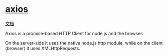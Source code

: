 # [axios](https://axios-http.com/)

[文档](https://axios-http.com/docs/intro)

Axios is a promise-based HTTP Client for node.js and the browser.

On the server-side it uses the native node.js http module, while on the client (browser) it uses XMLHttpRequests.
